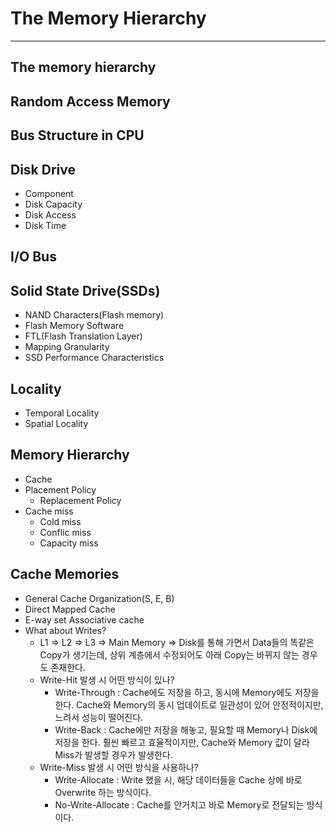 # The Memory Hierarchy
---
## The memory hierarchy
## Random Access Memory
## Bus Structure in CPU
## Disk Drive
- Component
- Disk Capacity
- Disk Access
- Disk Time
## I/O Bus
## Solid State Drive(SSDs)
- NAND Characters(Flash memory)
- Flash Memory Software
- FTL(Flash Translation Layer)
- Mapping Granularity
- SSD Performance Characteristics
## Locality
- Temporal Locality
- Spatial Locality
## Memory Hierarchy
- Cache
- Placement Policy
  - Replacement Policy
- Cache miss
  - Cold miss
  - Conflic miss
  - Capacity miss
## Cache Memories
- General Cache Organization(S, E, B)
- Direct Mapped Cache
- E-way set Associative cache
- What about Writes?
  - L1 => L2 => L3 => Main Memory => Disk를 통해 가면서 Data들의 똑같은 Copy가 생기는데, 상위 계층에서 수정되어도 아래 Copy는 바뀌지 않는 경우도 존재한다.
  - Write-Hit 발생 시 어떤 방식이 있나?
    - Write-Through : Cache에도 저장을 하고, 동시에 Memory에도 저장을 한다. Cache와 Memory의 동시 업데이트로 일관성이 있어 안정적이지만, 느려서 성능이 떨어진다.
    - Write-Back : Cache에만 저장을 해놓고, 필요할 때 Memory나 Disk에 저장을 한다. 훨씬 빠르고 효율적이지만, Cache와 Memory 값이 달라 Miss가 발생할 경우가 발생한다.
  - Write-Miss 발생 시 어떤 방식을 사용하나?
    - Write-Allocate : Write 했을 시, 해당 데이터들을 Cache 상에 바로 Overwrite 하는 방식이다.
    - No-Write-Allocate : Cache를 안거치고 바로 Memory로 전달되는 방식이다.
